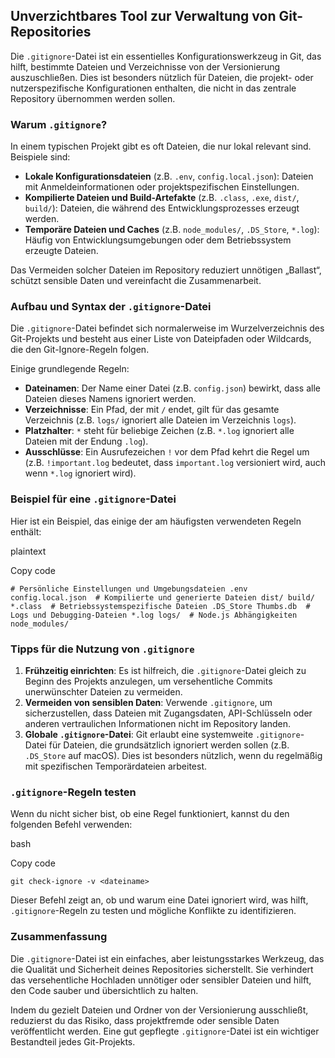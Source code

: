 ## Unverzichtbares Tool zur Verwaltung von Git-Repositories

Die `.gitignore`-Datei ist ein essentielles Konfigurationswerkzeug in Git, das hilft, bestimmte Dateien und Verzeichnisse von der Versionierung auszuschließen. Dies ist besonders nützlich für Dateien, die projekt- oder nutzerspezifische Konfigurationen enthalten, die nicht in das zentrale Repository übernommen werden sollen.

### Warum `.gitignore`?

In einem typischen Projekt gibt es oft Dateien, die nur lokal relevant sind. Beispiele sind:

- **Lokale Konfigurationsdateien** (z.B. `.env`, `config.local.json`): Dateien mit Anmeldeinformationen oder projektspezifischen Einstellungen.
- **Kompilierte Dateien und Build-Artefakte** (z.B. `.class`, `.exe`, `dist/`, `build/`): Dateien, die während des Entwicklungsprozesses erzeugt werden.
- **Temporäre Dateien und Caches** (z.B. `node_modules/`, `.DS_Store`, `*.log`): Häufig von Entwicklungsumgebungen oder dem Betriebssystem erzeugte Dateien.

Das Vermeiden solcher Dateien im Repository reduziert unnötigen „Ballast“, schützt sensible Daten und vereinfacht die Zusammenarbeit.

### Aufbau und Syntax der `.gitignore`-Datei

Die `.gitignore`-Datei befindet sich normalerweise im Wurzelverzeichnis des Git-Projekts und besteht aus einer Liste von Dateipfaden oder Wildcards, die den Git-Ignore-Regeln folgen.

Einige grundlegende Regeln:

- **Dateinamen**: Der Name einer Datei (z.B. `config.json`) bewirkt, dass alle Dateien dieses Namens ignoriert werden.
- **Verzeichnisse**: Ein Pfad, der mit `/` endet, gilt für das gesamte Verzeichnis (z.B. `logs/` ignoriert alle Dateien im Verzeichnis `logs`).
- **Platzhalter**: `*` steht für beliebige Zeichen (z.B. `*.log` ignoriert alle Dateien mit der Endung `.log`).
- **Ausschlüsse**: Ein Ausrufezeichen `!` vor dem Pfad kehrt die Regel um (z.B. `!important.log` bedeutet, dass `important.log` versioniert wird, auch wenn `*.log` ignoriert wird).

### Beispiel für eine `.gitignore`-Datei

Hier ist ein Beispiel, das einige der am häufigsten verwendeten Regeln enthält:

plaintext

Copy code

`# Persönliche Einstellungen und Umgebungsdateien .env config.local.json  # Kompilierte und generierte Dateien dist/ build/ *.class  # Betriebssystemspezifische Dateien .DS_Store Thumbs.db  # Logs und Debugging-Dateien *.log logs/  # Node.js Abhängigkeiten node_modules/`

### Tipps für die Nutzung von `.gitignore`

1. **Frühzeitig einrichten**: Es ist hilfreich, die `.gitignore`-Datei gleich zu Beginn des Projekts anzulegen, um versehentliche Commits unerwünschter Dateien zu vermeiden.
2. **Vermeiden von sensiblen Daten**: Verwende `.gitignore`, um sicherzustellen, dass Dateien mit Zugangsdaten, API-Schlüsseln oder anderen vertraulichen Informationen nicht im Repository landen.
3. **Globale `.gitignore`-Datei**: Git erlaubt eine systemweite `.gitignore`-Datei für Dateien, die grundsätzlich ignoriert werden sollen (z.B. `.DS_Store` auf macOS). Dies ist besonders nützlich, wenn du regelmäßig mit spezifischen Temporärdateien arbeitest.

### `.gitignore`-Regeln testen

Wenn du nicht sicher bist, ob eine Regel funktioniert, kannst du den folgenden Befehl verwenden:

bash

Copy code

`git check-ignore -v <dateiname>`

Dieser Befehl zeigt an, ob und warum eine Datei ignoriert wird, was hilft, `.gitignore`-Regeln zu testen und mögliche Konflikte zu identifizieren.

### Zusammenfassung

Die `.gitignore`-Datei ist ein einfaches, aber leistungsstarkes Werkzeug, das die Qualität und Sicherheit deines Repositories sicherstellt. Sie verhindert das versehentliche Hochladen unnötiger oder sensibler Dateien und hilft, den Code sauber und übersichtlich zu halten.

Indem du gezielt Dateien und Ordner von der Versionierung ausschließt, reduzierst du das Risiko, dass projektfremde oder sensible Daten veröffentlicht werden. Eine gut gepflegte `.gitignore`-Datei ist ein wichtiger Bestandteil jedes Git-Projekts.